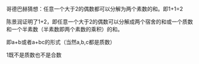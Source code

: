 哥德巴赫猜想：任意一个大于2的偶数都可以分解为两个素数的和。即1+1=2

陈景润证明了1+2，即任意一个大于2的偶数可以分解成两个宿舍的和或一个质数和一个半素数（半素数即两个素数的乘积）的和。

即a+b或者a+bc的形式（当然a,b,c都是质数）

1既不是质数也不是合数